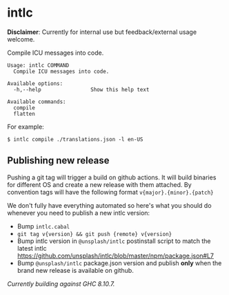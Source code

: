 # intlc

**Disclaimer**: Currently for internal use but feedback/external usage welcome.

Compile ICU messages into code.

```
Usage: intlc COMMAND
  Compile ICU messages into code.

Available options:
  -h,--help                Show this help text

Available commands:
  compile
  flatten
```

For example:

```
$ intlc compile ./translations.json -l en-US
```

## Publishing new release

Pushing a git tag will trigger a build on github actions. It will build binaries for different OS and create a new release with them attached.
By convention tags will have the following format `v{major}.{minor}.{patch}`

We don't fully have everything automated so here's what you should do whenever you need to publish a new intlc version:

- Bump `intlc.cabal`
- `git tag v{version} && git push {remote} v{version}`
- Bump intlc version in `@unsplash/intlc` postinstall script to match the latest intlc https://github.com/unsplash/intlc/blob/master/npm/package.json#L7
- Bump `@unsplash/intlc` package.json version and publish **only** when the brand new release is available on github.

_Currently building against GHC 8.10.7._
